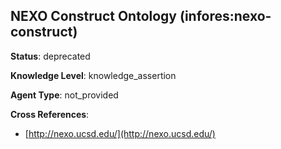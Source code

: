 [//]: # (DO NOT MANUALLY EDIT THIS FILE. IT IS GENERATED FROM A TEMPLATE.)

## NEXO Construct Ontology (infores:nexo-construct)

**Status**: deprecated
  
**Knowledge Level**: knowledge_assertion
  
**Agent Type**: not_provided



**Cross References**:

- [http://nexo.ucsd.edu/](http://nexo.ucsd.edu/)

